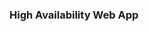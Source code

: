 ### High Availability Web App

[](http://serve-webap-1gjqvmls58z6b-1099352121.us-west-2.elb.amazonaws.com/)